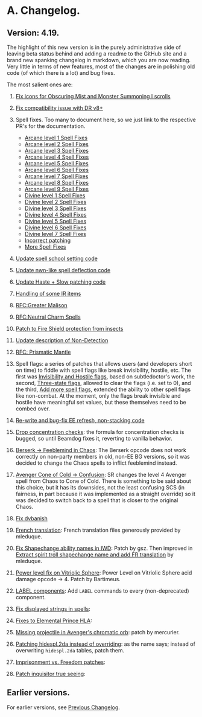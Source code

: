 # A. Changelog.

## Version: 4.19.

The highlight of this new version is in the purely administrative side of leaving beta status behind and adding a readme to the GitHub site and a brand new spanking changelog in markdown, which you are now reading. Very little in terms of new features, most of the changes are in polishing old code (of which there is a lot) and bug fixes.

The most salient ones are:

1. [Fix icons for Obscuring Mist and Monster Summoning I scrolls](https://github.com/Gibberlings3/SpellRevisions/pull/25)
2. [Fix compatibility issue with DR v8+](https://github.com/Gibberlings3/SpellRevisions/pull/40)
3. Spell fixes. Too many to document here, so we just link to the respective PR's for the documentation.

   * [Arcane level 1 Spell Fixes](https://github.com/Gibberlings3/SpellRevisions/pull/41)
   * [Arcane level 2 Spell Fixes](https://github.com/Gibberlings3/SpellRevisions/pull/47)
   * [Arcane level 3 Spell Fixes](https://github.com/Gibberlings3/SpellRevisions/pull/49)
   * [Arcane level 4 Spell Fixes](https://github.com/Gibberlings3/SpellRevisions/pull/51)
   * [Arcane level 5 Spell Fixes](https://github.com/Gibberlings3/SpellRevisions/pull/53)
   * [Arcane level 6 Spell Fixes](https://github.com/Gibberlings3/SpellRevisions/pull/56)
   * [Arcane level 7 Spell Fixes](https://github.com/Gibberlings3/SpellRevisions/pull/58)
   * [Arcane level 8 Spell Fixes](https://github.com/Gibberlings3/SpellRevisions/pull/61)
   * [Arcane level 9 Spell Fixes](https://github.com/Gibberlings3/SpellRevisions/pull/63)
   * [Divine level 1 Spell Fixes](https://github.com/Gibberlings3/SpellRevisions/pull/46)
   * [Divine level 2 Spell Fixes](https://github.com/Gibberlings3/SpellRevisions/pull/48)
   * [Divine level 3 Spell Fixes](https://github.com/Gibberlings3/SpellRevisions/pull/50)
   * [Divine level 4 Spell Fixes](https://github.com/Gibberlings3/SpellRevisions/pull/52)
   * [Divine level 5 Spell Fixes](https://github.com/Gibberlings3/SpellRevisions/pull/54)
   * [Divine level 6 Spell Fixes](https://github.com/Gibberlings3/SpellRevisions/pull/57)
   * [Divine level 7 Spell Fixes](https://github.com/Gibberlings3/SpellRevisions/pull/59)
   * [Incorrect patching](https://github.com/Gibberlings3/SpellRevisions/pull/67)
   * [More Spell Fixes](https://github.com/Gibberlings3/SpellRevisions/pull/74)

4. [Update spell school setting code](https://github.com/Gibberlings3/SpellRevisions/pull/42)
5. [Update nwn-like spell deflection code](https://github.com/Gibberlings3/SpellRevisions/pull/43)
6. [Update Haste + Slow patching code](https://github.com/Gibberlings3/SpellRevisions/pull/44)
7. [Handling of some IR items](https://github.com/Gibberlings3/SpellRevisions/pull/45)
8. [RFC:Greater Malison](https://github.com/Gibberlings3/SpellRevisions/pull/55)
9. [RFC:Neutral Charm Spells](https://github.com/Gibberlings3/SpellRevisions/pull/64)
10. [Patch to Fire Shield protection from insects](https://github.com/Gibberlings3/SpellRevisions/pull/66)
11. [Update description of Non-Detection](https://github.com/Gibberlings3/SpellRevisions/pull/71)
12. [RFC: Prismatic Mantle](https://github.com/Gibberlings3/SpellRevisions/pull/72)
13. Spell flags: a series of patches that allows users (and developers short on time) to fiddle with spell flags like break invisibility, hostile, etc. The first was [Invisibility and Hostile flags](https://github.com/Gibberlings3/SpellRevisions/pull/73), based on subtledoctor's work, the second, [Three-state flags](https://github.com/Gibberlings3/SpellRevisions/pull/84), allowed to clear the flags (i.e. set to 0), and the third, [Add more spell flags](https://github.com/Gibberlings3/SpellRevisions/pull/88), extended the ability to other spell flags like non-combat. At the moment, only the flags break invisible and hostile have meaningful set values, but these themselves need to be combed over.
14. [Re-write and bug-fix EE refresh, non-stacking code](https://github.com/Gibberlings3/SpellRevisions/pull/75)
15. [Drop concentration checks](https://github.com/Gibberlings3/SpellRevisions/pull/81): the formula for concentration checks is bugged, so until Beamdog fixes it, reverting to vanilla behavior.
16. [Berserk -> Feeblemind in Chaos](https://github.com/Gibberlings3/SpellRevisions/pull/87): The Berserk opcode does not work correctly on non-party members in old, non-EE BG versions, so it was decided to change the Chaos spells to inflict feeblemind instead.
17. [Avenger Cone of Cold -> Confusion](https://github.com/Gibberlings3/SpellRevisions/pull/90): SR changes the level 4 Avenger spell from Chaos to Cone of Cold. There is something to be said about this choice, but it has its downsides, not the least confusing SCS (in fairness, in part because it was implemented as a straight override) so it was decided to switch back to a spell that is closer to the original Chaos.
18. [Fix dvbanish](https://github.com/Gibberlings3/SpellRevisions/pull/92)
19. [French translation](https://github.com/Gibberlings3/SpellRevisions/pull/93): French translation files generously provided by mleduque.
20. [Fix Shapechange ability names in IWD](https://github.com/Gibberlings3/SpellRevisions/pull/96): Patch by gsz. Then improved in [Extract spirit troll shapechange name and add FR translation](https://github.com/Gibberlings3/SpellRevisions/pull/105) by mleduque.
21. [Power level fix on Vitriolic Sphere](https://github.com/Gibberlings3/SpellRevisions/pull/98): Power Level on Vitriolic Sphere acid damage opcode -> 4. Patch by Bartimeus.
22. [LABEL components](https://github.com/Gibberlings3/SpellRevisions/pull/100): Add `LABEL` commands to every (non-deprecated) component.
23. [Fix displayed strings in spells](https://github.com/Gibberlings3/SpellRevisions/pull/107):
24. [Fixes to Elemental Prince HLA](https://github.com/Gibberlings3/SpellRevisions/pull/114):
25. [Missing projectile in Avenger's chromatic orb](https://github.com/Gibberlings3/SpellRevisions/pull/117): patch by mercurier.
26. [Patching hidespl.2da instead of overriding](https://github.com/Gibberlings3/SpellRevisions/pull/116): as the name says; instead of overwriting `hidespl.2da` tables, patch them.
27. [Imprisonment vs. Freedom patches](https://github.com/Gibberlings3/SpellRevisions/pull/118):
28. [Patch inquisitor true seeing](https://github.com/Gibberlings3/SpellRevisions/pull/119):

## Earlier versions.

For earlier versions, see [Previous Changelog](./change-log.txt).